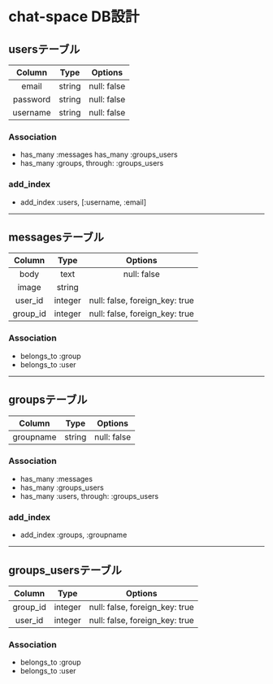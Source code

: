 # chat-space DB設計

## usersテーブル
|Column|Type|Options|
|:--------:|:--------:|:--------:|
|email|string|null: false|
|password|string|null: false|
|username|string|null: false|
### Association
- has_many :messages
  has_many :groups_users
- has_many :groups, through: :groups_users

### add_index
- add_index :users,  [:username, :email]
---

## messagesテーブル
|Column|Type|Options|
|:--------:|:--------:|:--------:|
|body|text|null: false|
|image|string||
|user_id|integer|null: false, foreign_key: true|
|group_id|integer|null: false, foreign_key: true|
### Association
- belongs_to :group
- belongs_to :user
---

## groupsテーブル
|Column|Type|Options|
|:--------:|:--------:|:--------:|
|groupname|string|null: false|
### Association
- has_many :messages
- has_many :groups_users
- has_many :users, through: :groups_users

### add_index
- add_index :groups, :groupname
---

## groups_usersテーブル
|Column|Type|Options|
|:--------:|:--------:|:--------:|
|group_id|integer|null: false, foreign_key: true|
|user_id|integer|null: false, foreign_key: true|
### Association
- belongs_to :group
- belongs_to :user